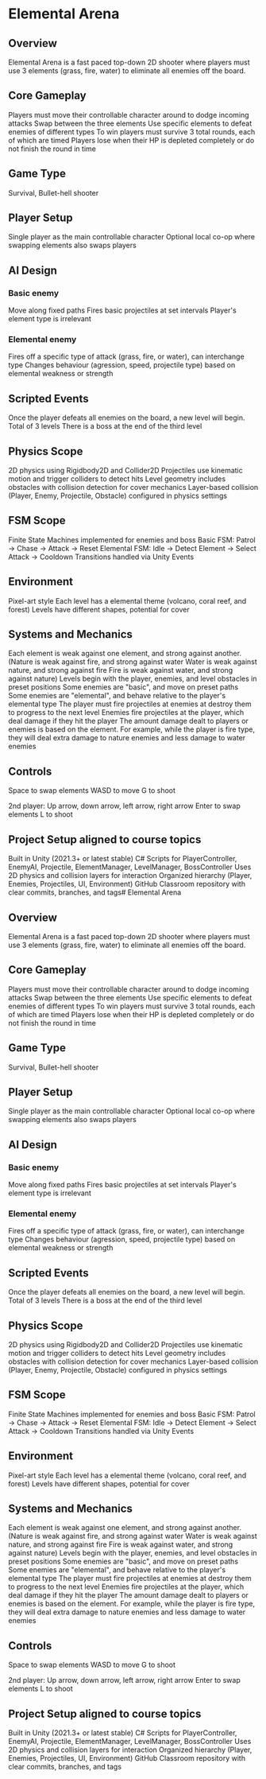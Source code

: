 # Elemental Arena

## Overview
Elemental Arena is a fast paced top-down 2D shooter where players must use 3 elements (grass, fire, water) to eliminate all enemies off the board.

## Core Gameplay
Players must move their controllable character around to dodge incoming attacks
Swap between the three elements
Use specific elements to defeat enemies of different types
To win players must survive 3 total rounds, each of which are timed
Players lose when their HP is depleted completely or do not finish the round in time

## Game Type
Survival, Bullet-hell shooter

## Player Setup
Single player as the main controllable character
Optional local co-op where swapping elements also swaps players

## AI Design
### Basic enemy
Move along fixed paths
Fires basic projectiles at set intervals
Player's element type is irrelevant

### Elemental enemy
Fires off a specific type of attack (grass, fire, or water), can interchange type
Changes behaviour (agression, speed, projectile type) based on elemental weakness or strength

## Scripted Events
Once the player defeats all enemies on the board, a new level will begin. Total of 3 levels
There is a boss at the end of the third level

## Physics Scope
2D physics using Rigidbody2D and Collider2D
Projectiles use kinematic motion and trigger colliders to detect hits
Level geometry includes obstacles with collision detection for cover mechanics
Layer-based collision (Player, Enemy, Projectile, Obstacle) configured in physics settings

## FSM Scope
Finite State Machines implemented for enemies and boss
Basic FSM: Patrol → Chase → Attack → Reset
Elemental FSM: Idle → Detect Element → Select Attack → Cooldown
Transitions handled via Unity Events

## Environment
Pixel-art style
Each level has a elemental theme (volcano, coral reef, and forest)
Levels have different shapes, potential for cover

## Systems and Mechanics
Each element is weak against one element, and strong against another. 
(Nature is weak against fire, and strong against water
Water is weak against nature, and strong against fire
Fire is weak against water, and strong against nature)
Levels begin with the player, enemies, and level obstacles in preset positions 
Some enemies are "basic", and move on preset paths
Some enemies are "elemental", and behave relative to the player's elemental type
The player must fire projectiles at enemies at destroy them to progress to the next level
Enemies fire projectiles at the player, which deal damage if they hit the player
The amount damage dealt to players or enemies is based on the element. For example, while the player is fire type, they will deal extra damage to nature enemies and less damage to water enemies

## Controls
Space to swap elements
WASD to move
G to shoot

2nd player: Up arrow, down arrow, left arrow, right arrow
Enter to swap elements
L to shoot

## Project Setup aligned to course topics
Built in Unity (2021.3+ or latest stable)
C# Scripts for PlayerController, EnemyAI, Projectile, ElementManager, LevelManager, BossController
Uses 2D physics and collision layers for interaction
Organized hierarchy (Player, Enemies, Projectiles, UI, Environment)
GitHub Classroom repository with clear commits, branches, and tags# Elemental Arena

## Overview
Elemental Arena is a fast paced top-down 2D shooter where players must use 3 elements (grass, fire, water) to eliminate all enemies off the board.

## Core Gameplay
Players must move their controllable character around to dodge incoming attacks
Swap between the three elements
Use specific elements to defeat enemies of different types
To win players must survive 3 total rounds, each of which are timed
Players lose when their HP is depleted completely or do not finish the round in time

## Game Type
Survival, Bullet-hell shooter

## Player Setup
Single player as the main controllable character
Optional local co-op where swapping elements also swaps players

## AI Design
### Basic enemy
Move along fixed paths
Fires basic projectiles at set intervals
Player's element type is irrelevant

### Elemental enemy
Fires off a specific type of attack (grass, fire, or water), can interchange type
Changes behaviour (agression, speed, projectile type) based on elemental weakness or strength

## Scripted Events
Once the player defeats all enemies on the board, a new level will begin. Total of 3 levels
There is a boss at the end of the third level

## Physics Scope
2D physics using Rigidbody2D and Collider2D
Projectiles use kinematic motion and trigger colliders to detect hits
Level geometry includes obstacles with collision detection for cover mechanics
Layer-based collision (Player, Enemy, Projectile, Obstacle) configured in physics settings

## FSM Scope
Finite State Machines implemented for enemies and boss
Basic FSM: Patrol → Chase → Attack → Reset
Elemental FSM: Idle → Detect Element → Select Attack → Cooldown
Transitions handled via Unity Events

## Environment
Pixel-art style
Each level has a elemental theme (volcano, coral reef, and forest)
Levels have different shapes, potential for cover

## Systems and Mechanics
Each element is weak against one element, and strong against another. 
(Nature is weak against fire, and strong against water
Water is weak against nature, and strong against fire
Fire is weak against water, and strong against nature)
Levels begin with the player, enemies, and level obstacles in preset positions 
Some enemies are "basic", and move on preset paths
Some enemies are "elemental", and behave relative to the player's elemental type
The player must fire projectiles at enemies at destroy them to progress to the next level
Enemies fire projectiles at the player, which deal damage if they hit the player
The amount damage dealt to players or enemies is based on the element. For example, while the player is fire type, they will deal extra damage to nature enemies and less damage to water enemies

## Controls
Space to swap elements
WASD to move
G to shoot

2nd player: Up arrow, down arrow, left arrow, right arrow
Enter to swap elements
L to shoot

## Project Setup aligned to course topics
Built in Unity (2021.3+ or latest stable)
C# Scripts for PlayerController, EnemyAI, Projectile, ElementManager, LevelManager, BossController
Uses 2D physics and collision layers for interaction
Organized hierarchy (Player, Enemies, Projectiles, UI, Environment)
GitHub Classroom repository with clear commits, branches, and tags